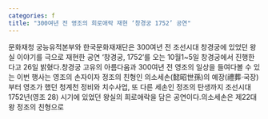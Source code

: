 ```yaml
---
categories: f
title: "300여년 전 영조의 희로애락 재현 ‘창경궁 1752’ 공연"
---
```

문화재청 궁능유적본부와 한국문화재재단은 300여년 전 조선시대 창경궁에 있었던 왕실 이야기를 극으로 재현한 공연 ‘창경궁, 1752’를 오는 10월1~5일 창경궁에서 진행한다고 26일 밝혔다.창경궁 고유의 아름다움과 300여년 전 영조의 일상을 들여다볼 수 있는 이번 행사는 영조의 손자이자 정조의 친형인 의소세손(懿昭世孫)의 예장(禮葬·국장)부터 영조가 했던 청계천 정비와 치수사업, 또 다른 세손인 정조의 탄생까지 조선시대 1752년(영조 28) 시기에 있었던 왕실의 희로애락을 담은 공연이다.의소세손은 제22대 왕 정조의 친형으로